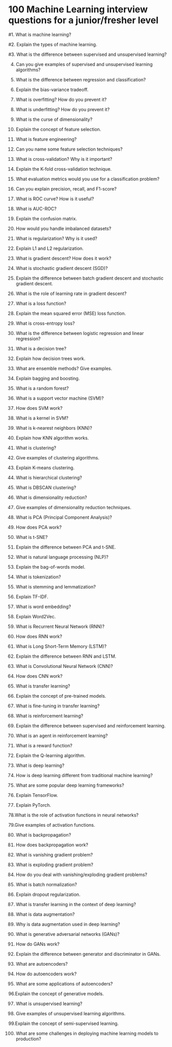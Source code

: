 # **100 Machine Learning interview questions for a junior/fresher level**




#1. What is machine learning?
  
#2. Explain the types of machine learning.
    
#3. What is the difference between supervised and unsupervised learning?
    
4. Can you give examples of supervised and unsupervised learning algorithms?
    
5. What is the difference between regression and classification?
    
6. Explain the bias-variance tradeoff.
    
7. What is overfitting? How do you prevent it?
    
8. What is underfitting? How do you prevent it?
    
9. What is the curse of dimensionality?
    
10. Explain the concept of feature selection.
    
11. What is feature engineering?
    
12. Can you name some feature selection techniques?
    
13. What is cross-validation? Why is it important?
    
14. Explain the K-fold cross-validation technique.
    
15. What evaluation metrics would you use for a classification problem?
    
16. Can you explain precision, recall, and F1-score?
    
17. What is ROC curve? How is it useful?
    
18. What is AUC-ROC?
    
19. Explain the confusion matrix.
    
20. How would you handle imbalanced datasets?
    
21. What is regularization? Why is it used?
    
22. Explain L1 and L2 regularization.
    
23. What is gradient descent? How does it work?
    
24. What is stochastic gradient descent (SGD)?
    
25. Explain the difference between batch gradient descent and stochastic gradient descent.
    
26. What is the role of learning rate in gradient descent?
    
27. What is a loss function?
    
28. Explain the mean squared error (MSE) loss function.
    
29. What is cross-entropy loss?
    
30. What is the difference between logistic regression and linear regression?
    
31. What is a decision tree?
    
32. Explain how decision trees work.
    
33. What are ensemble methods? Give examples.
    
34. Explain bagging and boosting.
    
35. What is a random forest?
    
36. What is a support vector machine (SVM)?
    
37. How does SVM work?
    
38. What is a kernel in SVM?
    
39. What is k-nearest neighbors (KNN)?
    
40. Explain how KNN algorithm works.
    
41. What is clustering?
    
42. Give examples of clustering algorithms.
    
43. Explain K-means clustering.
    
44. What is hierarchical clustering?
    
45. What is DBSCAN clustering?
    
46. What is dimensionality reduction?
    
47. Give examples of dimensionality reduction techniques.
    
48. What is PCA (Principal Component Analysis)?
    
49. How does PCA work?
    
50. What is t-SNE?
    
51. Explain the difference between PCA and t-SNE.
    
53. What is natural language processing (NLP)?
    
53. Explain the bag-of-words model.
    
54. What is tokenization?
    
55. What is stemming and lemmatization?
    
56. Explain TF-IDF.
    
57. What is word embedding?
    
58. Explain Word2Vec.
    
59. What is Recurrent Neural Network (RNN)?
    
60. How does RNN work?
    
61. What is Long Short-Term Memory (LSTM)?
    
62. Explain the difference between RNN and LSTM.
    
63. What is Convolutional Neural Network (CNN)?
    
64. How does CNN work?
    
65. What is transfer learning?
    
66. Explain the concept of pre-trained models.
    
67. What is fine-tuning in transfer learning?
    
68. What is reinforcement learning?
    
69. Explain the difference between supervised and reinforcement learning.
    
70. What is an agent in reinforcement learning?
    
71. What is a reward function?
    
72. Explain the Q-learning algorithm.
    
73. What is deep learning?
    
74. How is deep learning different from traditional machine learning?
    
75. What are some popular deep learning frameworks?
    
76. Explain TensorFlow.
    
77. Explain PyTorch.
    
78.What is the role of activation functions in neural networks?
    
79.Give examples of activation functions.
    
80. What is backpropagation?
    
81. How does backpropagation work?
    
82. What is vanishing gradient problem?
    
83. What is exploding gradient problem?
    
84. How do you deal with vanishing/exploding gradient problems?
    
85. What is batch normalization?
    
86. Explain dropout regularization.
    
87. What is transfer learning in the context of deep learning?
    
88. What is data augmentation?
    
89. Why is data augmentation used in deep learning?
    
90. What is generative adversarial networks (GANs)?
    
91. How do GANs work?
    
92. Explain the difference between generator and discriminator in GANs.
    
93. What are autoencoders?
    
94. How do autoencoders work?
    
95. What are some applications of autoencoders?
    
96.Explain the concept of generative models.
    
97. What is unsupervised learning?
    
98. Give examples of unsupervised learning algorithms.
    
99.Explain the concept of semi-supervised learning.
    
100. What are some challenges in deploying machine learning models to production?
